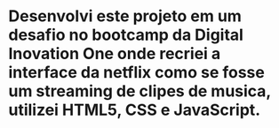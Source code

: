 # Desenvolvi este projeto em um desafio no bootcamp da Digital Inovation One onde recriei a interface da netflix como se fosse um streaming de clipes de musica, utilizei HTML5, CSS e JavaScript.

